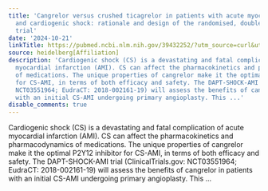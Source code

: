 ```yaml
---
title: 'Cangrelor versus crushed ticagrelor in patients with acute myocardial infarction
  and cardiogenic shock: rationale and design of the randomised, double-blind DAPT-SHOCK-AMI
  trial'
date: '2024-10-21'
linkTitle: https://pubmed.ncbi.nlm.nih.gov/39432252/?utm_source=curl&utm_medium=rss&utm_campaign=pubmed-2&utm_content=1FakS-2QOkCT8HsMOQP1bCRQ4YzyumYOmxmF0moLsQ3dFB1E9V&fc=20220326224207&ff=20241022193450&v=2.18.0.post9+e462414
source: heidelberg[Affiliation]
description: 'Cardiogenic shock (CS) is a devastating and fatal complication of acute
  myocardial infarction (AMI). CS can affect the pharmacokinetics and pharmacodynamics
  of medications. The unique properties of cangrelor make it the optimal P2Y12 inhibitor
  for CS-AMI, in terms of both efficacy and safety. The DAPT-SHOCK-AMI trial (ClinicalTrials.gov:
  NCT03551964; EudraCT: 2018-002161-19) will assess the benefits of cangrelor in patients
  with an initial CS-AMI undergoing primary angioplasty. This ...'
disable_comments: true
---
```

Cardiogenic shock (CS) is a devastating and fatal complication of acute myocardial infarction (AMI). CS can affect the pharmacokinetics and pharmacodynamics of medications. The unique properties of cangrelor make it the optimal P2Y12 inhibitor for CS-AMI, in terms of both efficacy and safety. The DAPT-SHOCK-AMI trial (ClinicalTrials.gov: NCT03551964; EudraCT: 2018-002161-19) will assess the benefits of cangrelor in patients with an initial CS-AMI undergoing primary angioplasty. This ...